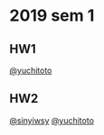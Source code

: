 # 2019 sem 1
## HW1
[@yuchitoto](https://github.com/yuchitoto/CSCI3260_Assgn1)
## HW2
[@sinyiwsy](https://github.com/sinyiwsy/CSCI-3260-Assignment2)
[@yuchitoto](https://github.com/yuchitoto/CSCI-3260-Assignment2)
